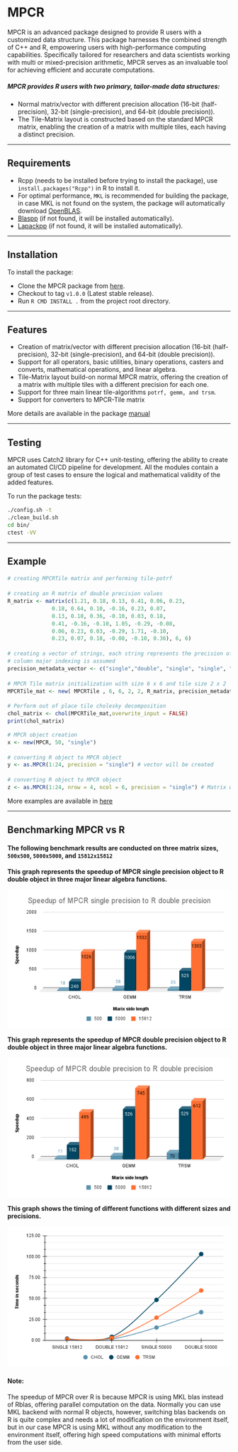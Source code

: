 
# MPCR

MPCR is an advanced package designed to provide R users with a customized data structure.
This package harnesses the combined strength of C++ and R, empowering users with high-performance computing capabilities.
Specifically tailored for researchers and data scientists working with multi or mixed-precision arithmetic,
MPCR serves as an invaluable tool for achieving efficient and accurate computations.

##### MPCR provides R users with two primary, tailor-made data structures:
- Normal matrix/vector with different precision allocation (16-bit (half-precision), 32-bit (single-precision), and 64-bit (double precision)).
- The Tile-Matrix layout is constructed based on the standard MPCR matrix, enabling the creation of a matrix with multiple tiles, each having a distinct precision.
___

## Requirements
- Rcpp (needs to be installed before trying to install the package), use `install.packages("Rcpp")` in R to install it.
- For optimal performance, `MKL` is recommended for building the package,
in case MKL is not found on the system, the package will automatically download [OpenBLAS](https://github.com/xianyi/OpenBLAS).
- [Blaspp](https://github.com/icl-utk-edu/blaspp) (if not found, it will be installed automatically).
- [Lapackpp](https://github.com/icl-utk-edu/lapackpp) (if not found, it will be installed automatically).

___

## Installation
To install the package:
- Clone the MPCR package from [here](https://github.com/stsds/MPCR).
- Checkout to tag `v1.0.0` (Latest stable release).
- Run `R CMD INSTALL .` from the project root directory.
___


## Features
- Creation of matrix/vector with different precision allocation (16-bit (half-precision), 32-bit (single-precision), and 64-bit (double precision)).
- Support for all operators, basic utilities, binary operations, casters and converts, mathematical operations, and linear algebra.
- Tile-Matrix layout build-on normal MPCR matrix, offering the creation of a matrix with multiple tiles with a different precision for each one.
- Support for three main linear tile-algorithms `potrf, gemm, and trsm`.
- Support for converters to MPCR-Tile matrix

More details are available in the package [manual](vignettes/MPCR-manual.pdf)
___


## Testing
MPCR uses Catch2 library for C++ unit-testing, offering the ability to create an automated CI/CD pipeline for development.
All the modules contain a group of test cases to ensure the logical and mathematical validity of the added features.

To run the package tests:

```bash
./config.sh -t
./clean_build.sh
cd bin/
ctest -VV
```
___


## Example
```R
# creating MPCRTile matrix and performing tile-potrf

# creating an R matrix of double precision values
R_matrix <- matrix(c(1.21, 0.18, 0.13, 0.41, 0.06, 0.23,
              0.18, 0.64, 0.10, -0.16, 0.23, 0.07,
              0.13, 0.10, 0.36, -0.10, 0.03, 0.18,
              0.41, -0.16, -0.10, 1.05, -0.29, -0.08,
              0.06, 0.23, 0.03, -0.29, 1.71, -0.10,
              0.23, 0.07, 0.18, -0.08, -0.10, 0.36), 6, 6)

# creating a vector of strings, each string represents the precision of its corresponding tile.
# column major indexing is assumed
precision_metadata_vector <- c("single","double", "single", "single", "double", "double","single" , "single","double")

# MPCR Tile matrix initialization with size 6 x 6 and tile size 2 x 2
MPCRTile_mat <- new( MPCRTile , 6, 6, 2, 2, R_matrix, precision_metadata_vector)

# Perform out of place tile cholesky decomposition
chol_matrix <- chol(MPCRTile_mat,overwrite_input = FALSE)
print(chol_matrix)
```

```R
# MPCR object creation
x <- new(MPCR, 50, "single")

# converting R object to MPCR object
y <- as.MPCR(1:24, precision = "single") # vector will be created

# converting R object to MPCR object
z <- as.MPCR(1:24, nrow = 4, ncol = 6, precision = "single") # Matrix will be created
```

More examples are available in [here](tests/R-tests)
___

## Benchmarking MPCR vs R

#### The following benchmark results are conducted on three matrix sizes, `500x500`, `5000x5000`, and `15812x15812`

**This graph represents the speedup of MPCR single precision object to R double object in three major linear algebra functions.**

![](benchmarks/graphs/speedup_of_MPCR_single_precision_to_R.png)


**This graph represents the speedup of MPCR double precision object to R double object in three major linear algebra functions.**

![](benchmarks/graphs/speedup_of_MPCR_double_precision_to_R_double_precision.png)


**This graph shows the timing of different functions with different sizes and precisions.**

![](benchmarks/graphs/Timings_of_different_functions_using_MPCR_objects.png)


#### Note:
The speedup of MPCR over R is because MPCR is using MKL blas instead of Rblas, offering parallel computation on the data.
Normally you can use MKL backend with normal R objects, however, switching blas backends on R is quite complex and needs a lot of modification on the environment itself,
 but in our case MPCR is using MKL without any modification to the environment itself, offering high speed computations with minimal efforts from the user side.
